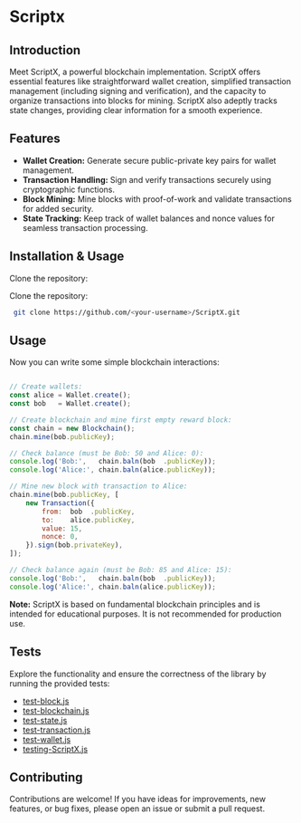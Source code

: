 # Scriptx

## Introduction

Meet ScriptX, a powerful blockchain implementation. ScriptX offers essential features like straightforward wallet creation, simplified transaction management (including signing and verification), and the capacity to organize transactions into blocks for mining. ScriptX also adeptly tracks state changes, providing clear information for a smooth experience.

## Features

- **Wallet Creation:** Generate secure public-private key pairs for wallet management.
- **Transaction Handling:** Sign and verify transactions securely using cryptographic functions.
- **Block Mining:** Mine blocks with proof-of-work and validate transactions for added security.
- **State Tracking:** Keep track of wallet balances and nonce values for seamless transaction processing.

## Installation & Usage

Clone the repository:

Clone the repository:

   ```bash
    git clone https://github.com/<your-username>/ScriptX.git
   ```

## Usage

Now you can write some simple blockchain interactions:

``` javascript

// Create wallets:
const alice = Wallet.create();
const bob   = Wallet.create();

// Create blockchain and mine first empty reward block:
const chain = new Blockchain();
chain.mine(bob.publicKey);

// Check balance (must be Bob: 50 and Alice: 0):
console.log('Bob:',   chain.baln(bob  .publicKey));
console.log('Alice:', chain.baln(alice.publicKey));

// Mine new block with transaction to Alice:
chain.mine(bob.publicKey, [
    new Transaction({
        from:  bob  .publicKey,
        to:    alice.publicKey,
        value: 15,
        nonce: 0,
    }).sign(bob.privateKey),
]);

// Check balance again (must be Bob: 85 and Alice: 15):
console.log('Bob:',   chain.baln(bob  .publicKey));
console.log('Alice:', chain.baln(alice.publicKey));
```

**Note:** ScriptX is based on fundamental blockchain principles and is intended for educational purposes. It is not recommended for production use.

## Tests

Explore the functionality and ensure the correctness of the library by running the provided tests:

- [test-block.js](test/test-block.js)
- [test-blockchain.js](test/test-blockchain.js)
- [test-state.js](test/tes-state.js)
- [test-transaction.js](test/test-transaction.js)
- [test-wallet.js](test/test-wallet.js)
- [testing-ScriptX.js](test/testing-ScriptX.js)


## Contributing

Contributions are welcome! If you have ideas for improvements, new features, or bug fixes, please open an issue or submit a pull request.
